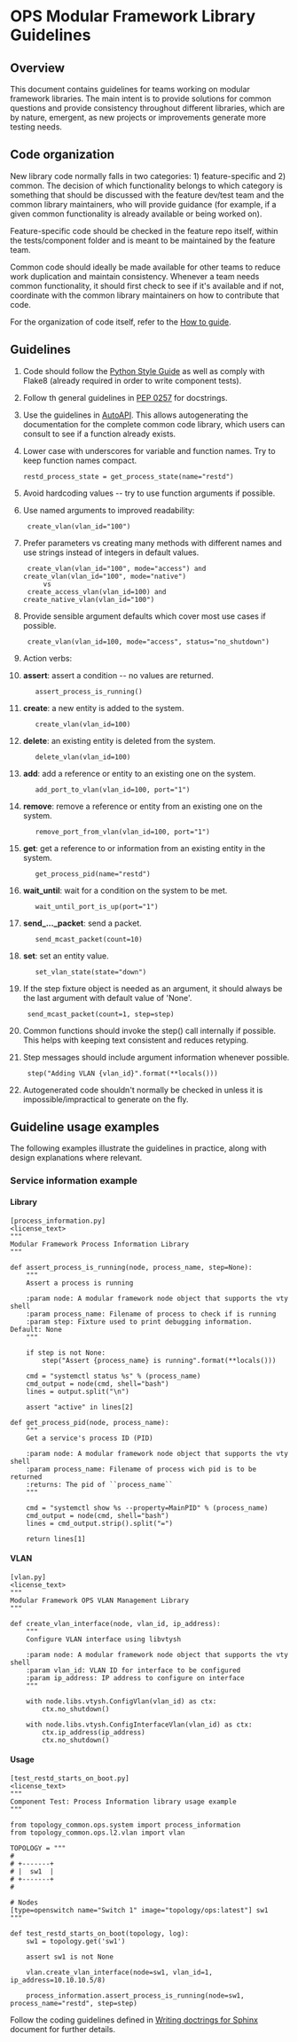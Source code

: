 # OPS Modular Framework Library Guidelines

## Overview
This document contains guidelines for teams working on modular framework libraries. The main intent
is to provide solutions for common questions and provide consistency throughout different libraries,
which are by nature, emergent, as new projects or improvements generate more testing needs.

## Code organization
New library code normally falls in two categories: 1) feature-specific and 2) common. The decision
of which functionality belongs to which category is something that should be discussed with the
feature dev/test team and the common library maintainers, who will provide guidance (for example,
if a given common functionality is already available or being worked on).

Feature-specific code should be checked in the feature repo itself, within the tests/component
folder and is meant to be maintained by the feature team.

Common code should ideally be made available for other teams to reduce work duplication and maintain consistency. Whenever a team needs common functionality, it should first check to see if it's
available and if not, coordinate with the common library maintainers on how to contribute that code.

For the organization of code itself, refer to the [How to guide](how_to_guide.md).

## Guidelines
1. Code should follow the [Python Style Guide](https://www.python.org/dev/peps/pep-0008/) as well as
comply with Flake8 (already required in order to write component tests).
  1. Follow th general guidelines in [PEP 0257](https://www.python.org/dev/peps/pep-0257/) for
  docstrings.
  1. Use the guidelines in [AutoAPI](http://autoapi.readthedocs.io/en/latest/#documenting-the-code).
  This allows autogenerating the documentation for the complete common code library, which users can
  consult to see if a function already exists.
1. Lower case with underscores for variable and function names. Try to keep function names compact.
    ```
    restd_process_state = get_process_state(name="restd")
    ```
1. Avoid hardcoding values -- try to use function arguments if possible.
1. Use named arguments to improved readability:

        create_vlan(vlan_id="100")

1. Prefer parameters vs creating many methods with different names and use strings instead of
integers in default values.

        create_vlan(vlan_id="100", mode="access") and create_vlan(vlan_id="100", mode="native")
            vs
        create_access_vlan(vlan_id=100) and create_native_vlan(vlan_id="100")

1. Provide sensible argument defaults which cover most use cases if possible.

        create_vlan(vlan_id=100, mode="access", status="no_shutdown")

1. Action verbs:
  1. **assert**: assert a condition -- no values are returned.

            assert_process_is_running()

  1. **create**: a new entity is added to the system.

            create_vlan(vlan_id=100)

  1. **delete**: an existing entity is deleted from the system.

            delete_vlan(vlan_id=100)

  1. **add**: add a reference or entity to an existing one on the system.

            add_port_to_vlan(vlan_id=100, port="1")

  1. **remove**: remove a reference or entity from an existing one on the system.

            remove_port_from_vlan(vlan_id=100, port="1")

  1. **get**: get a reference to or information from an existing entity in the system.

            get_process_pid(name="restd")

  1. **wait_until**: wait for a condition on the system to be met.

            wait_until_port_is_up(port="1")

  1. **send_..._packet**: send a packet.

            send_mcast_packet(count=10)

  1. **set**: set an entity value.

            set_vlan_state(state="down")

1. If the step fixture object is needed as an argument, it should always be the last argument with
default value of 'None'.

        send_mcast_packet(count=1, step=step)

1. Common functions should invoke the step() call internally if possible. This helps with keeping
text consistent and reduces retyping.
1. Step messages should include argument information whenever possible.

        step("Adding VLAN {vlan_id}".format(**locals()))

1. Autogenerated code shouldn't normally be checked in unless it is impossible/impractical to
generate on the fly.

## Guideline usage examples
The following examples illustrate the guidelines in practice, along with design explanations where
relevant.
### Service information example
#### Library
    [process_information.py]
    <license_text>
    """
    Modular Framework Process Information Library
    """

    def assert_process_is_running(node, process_name, step=None):
        """
        Assert a process is running

        :param node: A modular framework node object that supports the vty shell
        :param process_name: Filename of process to check if is running
        :param step: Fixture used to print debugging information.  Default: None
        """

        if step is not None:
            step("Assert {process_name} is running".format(**locals()))

        cmd = "systemctl status %s" % (process_name)
        cmd_output = node(cmd, shell="bash")
        lines = output.split("\n")

        assert "active" in lines[2]

    def get_process_pid(node, process_name):
        """
        Get a service's process ID (PID)

        :param node: A modular framework node object that supports the vty shell
        :param process_name: Filename of process wich pid is to be returned
        :returns: The pid of ``process_name``
        """

        cmd = "systemctl show %s --property=MainPID" % (process_name)
        cmd_output = node(cmd, shell="bash")
        lines = cmd_output.strip().split("=")

        return lines[1]

#### VLAN
    [vlan.py]
    <license_text>
    """
    Modular Framework OPS VLAN Management Library
    """

    def create_vlan_interface(node, vlan_id, ip_address):
        """
        Configure VLAN interface using libvtysh

        :param node: A modular framework node object that supports the vty shell
        :param vlan_id: VLAN ID for interface to be configured
        :param ip_address: IP address to configure on interface
        """

        with node.libs.vtysh.ConfigVlan(vlan_id) as ctx:
            ctx.no_shutdown()

        with node.libs.vtysh.ConfigInterfaceVlan(vlan_id) as ctx:
            ctx.ip_address(ip_address)
            ctx.no_shutdown()

#### Usage
    [test_restd_starts_on_boot.py]
    <license_text>
    """
    Component Test: Process Information library usage example
    """

    from topology_common.ops.system import process_information
    from topology_common.ops.l2.vlan import vlan

    TOPOLOGY = """
    #
    # +-------+
    # |  sw1  |
    # +-------+
    #

    # Nodes
    [type=openswitch name="Switch 1" image="topology/ops:latest"] sw1
    """

    def test_restd_starts_on_boot(topology, log):
        sw1 = topology.get('sw1')

        assert sw1 is not None

        vlan.create_vlan_interface(node=sw1, vlan_id=1, ip_address=10.10.10.5/8)

        process_information.assert_process_is_running(node=sw1, process_name="restd", step=step)

Follow the coding guidelines defined in [Writing doctrings for Sphinx](writing_docstrings.md)
document for further details.
